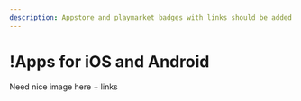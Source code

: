 ```yaml
---
description: Appstore and playmarket badges with links should be added here
---
```


# !Apps for iOS and Android

Need nice image here + links

